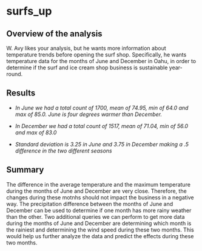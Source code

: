 # surfs_up

## Overview of the analysis

W. Avy likes your analysis, but he wants more information about temperature trends before opening the surf shop. Specifically, he wants temperature data for the months of June and December in Oahu, in order to determine if the surf and ice cream shop business is sustainable year-round.


## Results

* *In June we had a total count of 1700, mean of 74.95, min of 64.0 and max of 85.0. June is four degrees warmer than December.*

* *In December we had a total count of 1517, mean of 71.04, min of 56.0 and max of 83.0*

* *Standard deviation is 3.25 in June and 3.75 in December making a .5 difference in the two different seasons*

## Summary

The difference in the average temperature and the maximum temperature during the months of June and December are very close. Therefore, the changes during these motnhs should not impact the business in a negative way.  The precipitation difference between the months of June and December can be used to determine if one month has more rainy weather than the other. Two additional queries we can perform to get more data during the months of June and December are determining which month is the rainiest and determining the wind speed during these two months. This would help us further analyze the data and predict the effects during these two months.
